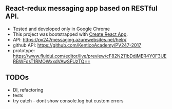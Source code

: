 
## React-redux messaging app based on RESTful API.

- Tested and developed only in Google Chrome
- This project was bootstrapped with [Create React App](https://github.com/facebookincubator/create-react-app).
- API: https://pv247messaging.azurewebsites.net/help/
- github API: https://github.com/KenticoAcademy/PV247-2017
- prototype: https://www.fluidui.com/editor/live/preview/cF82N211bDdjMER4Y0F3UERBWFdsT1RMOWxxdVAwSFUzTQ==

## TODOs
- DI, refactoring
- tests
- try catch - dont show console.log but custom errors


